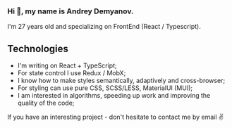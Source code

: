 ### Hi 👋, my name is Andrey Demyanov.

I'm 27 years old and specializing on FrontEnd (React / Typescript).

## Technologies

* I'm writing on React + TypeScript;
* For state control I use Redux / MobX;
* I know how to make styles semantically, adaptively and cross-browser;
* For styling can use pure CSS, SCSS/LESS, MaterialUI (MUI);
* I am interested in algorithms, speeding up work and improving the quality of the code;


If you have an interesting project - don't hesitate to contact me by email ✌️
